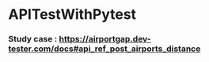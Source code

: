 # APITestWithPytest
### Study case : https://airportgap.dev-tester.com/docs#api_ref_post_airports_distance
